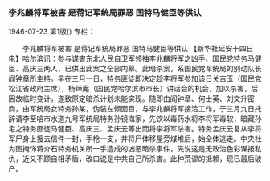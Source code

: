 ### 李兆麟将军被害  是蒋记军统局罪恶  国特马健臣等供认

1946-07-23
第1版()
专栏：

　　李兆麟将军被害
    是蒋记军统局罪恶
    国特马健臣等供认
    【新华社延安十四日电】哈尔滨讯：参与谋害东北人民自卫军领袖李兆麟将军之凶手、国民党特务马健臣、高庆三两人，已供出此案之全部内幕。此暗杀案，系国民党军统局的别动队长阎钟章所主持。早在三月一日，特务匪徒即决定趁李将军参加该日关吉玉（国民党松江省政府主席），杨绰庵（国民党哈尔滨市市长）讲话会的机会，加以杀害，后因故临时变计，遂致原定暗杀计划未能实现。随即由阎钟章、何士英、刘文升密商，由军统局女特务孙某，伪装左倾面目，与李兆麟将军接洽工作，于三月九日托辞请李至哈市水道九号军统局特务孙镜海家，先饮以毒药水将李将军毒软，暗藏孙宅之特务匪徒马健臣、高庆三、孟庆云等出而将李将军杀害。特务孟庆云复从李将军尸身上搜去信件一封，手枪一支，并将尸体移屋旁煤堆后，始全体逃走。中央社为图掩饰蒋介石特务机关所一手造成的凶恶暗杀事件，先说这是无政治色彩谋报私仇，近又不顾自相矛盾，改口说是中共自己所杀害。此种荒谬的抵赖，现已最后破产。
